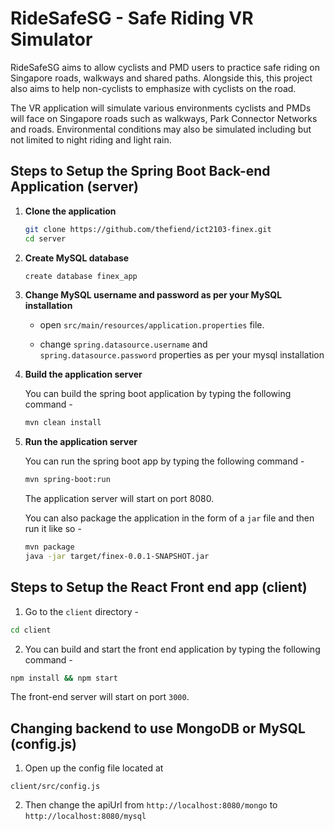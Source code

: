 # RideSafeSG - Safe Riding VR Simulator

RideSafeSG aims to allow cyclists and PMD users to
practice safe riding on Singapore roads, walkways and shared paths. Alongside this, this
project also aims to help non-cyclists to emphasize with cyclists on the road.

The VR application will simulate various environments cyclists and PMDs will face on
Singapore roads such as walkways, Park Connector Networks and roads. Environmental
conditions may also be simulated including but not limited to night riding and light rain.

## Steps to Setup the Spring Boot Back-end Application (server)

1. **Clone the application**

   ```bash
   git clone https://github.com/thefiend/ict2103-finex.git
   cd server
   ```

2. **Create MySQL database**

   ```bash
   create database finex_app
   ```

3. **Change MySQL username and password as per your MySQL installation**

   - open `src/main/resources/application.properties` file.

   - change `spring.datasource.username` and `spring.datasource.password` properties as per your mysql installation

4. **Build the application server**

   You can build the spring boot application by typing the following command -

   ```bash
   mvn clean install
   ```
5. **Run the application server**

   You can run the spring boot app by typing the following command -

   ```bash
   mvn spring-boot:run
   ```

   The application server will start on port 8080.

   You can also package the application in the form of a `jar` file and then run it like so -

   ```bash
   mvn package
   java -jar target/finex-0.0.1-SNAPSHOT.jar
   ```
   
## Steps to Setup the React Front end app (client)

1. Go to the `client` directory -

```bash
cd client
```

2. You can build and start the front end application by typing the following command -

```bash
npm install && npm start
```

The front-end server will start on port `3000`.

## Changing backend to use MongoDB or MySQL (config.js)
1. Open up the config file located at 
```
client/src/config.js
```

2. Then change the apiUrl from 
```http://localhost:8080/mongo```
to 
```http://localhost:8080/mysql```
